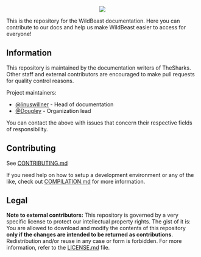 <p style="text-align:center;">
  <img src="https://i.imgur.com/kg3pqR6.png">
</p>

This is the repository for the WildBeast documentation. Here you can contribute to our docs and help us make WildBeast easier to access for everyone!

## Information

This repository is maintained by the documentation writers of TheSharks. Other staff and external contributors are encouraged to make pull requests for quality control reasons.

Project maintainers:

- [@linuswillner](https://github,com/linuswillner) - Head of documentation
- [@Dougley](https://github.com/Dougley) - Organization lead

You can contact the above with issues that concern their respective fields of responsibility.

## Contributing

See [CONTRIBUTING.md](.github/CONTRIBUTING.md)

If you need help on how to setup a development environment or any of the like, check out [COMPILATION.md](.github/COMPILATION.md) for more information.

## Legal

**Note to external contributors:** This repository is governed by a very specific license to protect our intellectual property rights. The gist of it is: You are allowed to download and modify the contents of this repository **only if the changes are intended to be returned as contributions**. Redistribution and/or reuse in any case or form is forbidden. For more information, refer to the [LICENSE.md](LICENSE.md) file.

